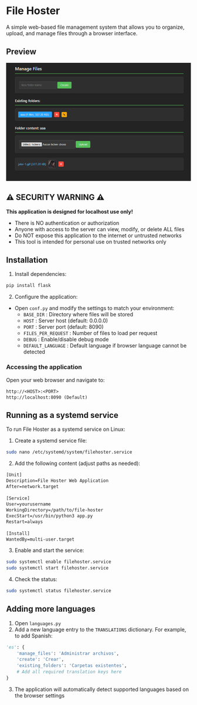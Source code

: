 # File Hoster

A simple web-based file management system that allows you to organize, upload, and manage files through a browser interface.

## Preview

![File Hoster Preview](preview.png)

## ⚠️ SECURITY WARNING ⚠️

**This application is designed for localhost use only!**

- There is NO authentication or authorization
- Anyone with access to the server can view, modify, or delete ALL files
- Do NOT expose this application to the internet or untrusted networks
- This tool is intended for personal use on trusted networks only

## Installation

1. Install dependencies:
```bash
pip install flask
```

2. Configure the application:
- Open `conf.py` and modify the settings to match your environment:
    - `BASE_DIR` : Directory where files will be stored
    - `HOST` : Server host (default: 0.0.0.0)
    - `PORT` : Server port (default: 8090)
    - `FILES_PER_REQUEST` : Number of files to load per request
    - `DEBUG` : Enable/disable debug mode
    - `DEFAULT_LANGUAGE` : Default language if browser language cannot be detected


### Accessing the application

Open your web browser and navigate to:
```
http://<HOST>:<PORT>
http://localhost:8090 (Default)
```

## Running as a systemd service

To run File Hoster as a systemd service on Linux:

1. Create a systemd service file:

```bash
sudo nano /etc/systemd/system/filehoster.service
```

2. Add the following content (adjust paths as needed):

```
[Unit]
Description=File Hoster Web Application
After=network.target

[Service]
User=yourusername
WorkingDirectory=/path/to/file-hoster
ExecStart=/usr/bin/python3 app.py
Restart=always

[Install]
WantedBy=multi-user.target
```

3. Enable and start the service:

```bash
sudo systemctl enable filehoster.service
sudo systemctl start filehoster.service
```

4. Check the status:

```bash
sudo systemctl status filehoster.service
```

## Adding more languages


1. Open `languages.py`
2. Add a new language entry to the `TRANSLATIONS` dictionary. For example, to add Spanish:
```py
'es': {
    'manage_files': 'Administrar archivos',
    'create': 'Crear',
    'existing_folders': 'Carpetas existentes',
    # Add all required translation keys here
}
```
3. The application will automatically detect supported languages based on the browser settings